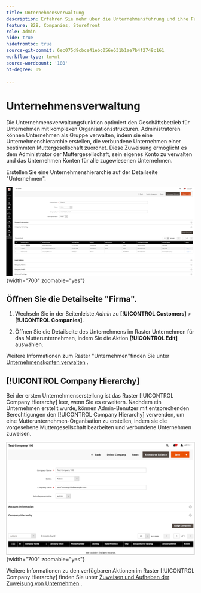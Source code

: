 ```yaml
---
title: Unternehmensverwaltung
description: Erfahren Sie mehr über die Unternehmensführung und ihre Funktionsweise zwischen Unternehmen in B2B.
feature: B2B, Companies, Storefront
role: Admin
hide: true
hidefromtoc: true
source-git-commit: 6ec075d9cbce41ebc056e631b1ae7b4f2749c161
workflow-type: tm+mt
source-wordcount: '180'
ht-degree: 0%

---
```



# Unternehmensverwaltung

Die Unternehmensverwaltungsfunktion optimiert den Geschäftsbetrieb für Unternehmen mit komplexen Organisationsstrukturen. Administratoren können Unternehmen als Gruppe verwalten, indem sie eine Unternehmenshierarchie erstellen, die verbundene Unternehmen einer bestimmten Muttergesellschaft zuordnet. Diese Zuweisung ermöglicht es dem Administrator der Muttergesellschaft, sein eigenes Konto zu verwalten und das Unternehmen Konten für alle zugewiesenen Unternehmen.

Erstellen Sie eine Unternehmenshierarchie auf der Detailseite &quot;Unternehmen&quot;.

![Unternehmensraster](./assets/company-detail-view.png){width="700" zoomable="yes"}

## Öffnen Sie die Detailseite &quot;Firma&quot;.

1. Wechseln Sie in der Seitenleiste _Admin_ zu **[!UICONTROL Customers]** > **[!UICONTROL Companies]**.

1. Öffnen Sie die Detailseite des Unternehmens im Raster Unternehmen für das Mutterunternehmen, indem Sie die Aktion **[!UICONTROL Edit]** auswählen.

Weitere Informationen zum Raster &quot;Unternehmen&quot;finden Sie unter [Unternehmenskonten verwalten](account-company-manage.md) .

## [!UICONTROL Company Hierarchy]

Bei der ersten Unternehmenserstellung ist das Raster [!UICONTROL Company Hierarchy] leer, wenn Sie es erweitern. Nachdem ein Unternehmen erstellt wurde, können Admin-Benutzer mit entsprechenden Berechtigungen den [!UICONTROL Company Hierarchy] verwenden, um eine Mutterunternehmen-Organisation zu erstellen, indem sie die vorgesehene Muttergesellschaft bearbeiten und verbundene Unternehmen zuweisen.

![Hierarchieraster der Unternehmen](./assets/company-hierarchy-grid.png){width="700" zoomable="yes"}

Weitere Informationen zu den verfügbaren Aktionen im Raster [!UICONTROL Company Hierarchy] finden Sie unter [Zuweisen und Aufheben der Zuweisung von Unternehmen](assign-companies.md) .
